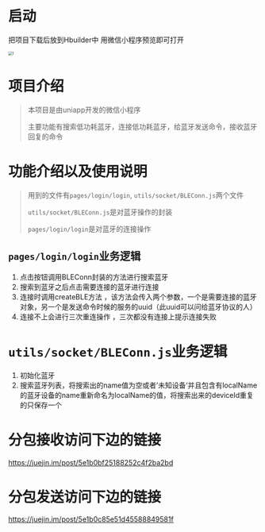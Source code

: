 # 启动

把项目下载后放到Hbuilder中 用微信小程序预览即可打开



<img src="https://github.com/menglin1997/BLEConn/blob/master/static/1.gif" alt="1" style="zoom:50%;" />



# 项目介绍

> 本项目是由uniapp开发的微信小程序
>
> 主要功能有搜索低功耗蓝牙，连接低功耗蓝牙，给蓝牙发送命令，接收蓝牙回复的命令

# 功能介绍以及使用说明

> 用到的文件有`pages/login/login`, `utils/socket/BLEConn.js`两个文件
>
> `utils/socket/BLEConn.js`是对蓝牙操作的封装
>
> `pages/login/login`是对蓝牙的连接操作

## `pages/login/login`业务逻辑

1. 点击按钮调用BLEConn封装的方法进行搜索蓝牙
2. 搜索到蓝牙之后点击需要连接的蓝牙进行连接
3. 连接时调用createBLE方法 ，该方法会传入两个参数，一个是需要连接的蓝牙对象，另一个是发送命令时候的服务的uuid（此uuid可以问给蓝牙协议的人）
4. 连接不上会进行三次重连操作 ，三次都没有连接上提示连接失败

# `utils/socket/BLEConn.js`业务逻辑

1. 初始化蓝牙
2. 搜索蓝牙列表，将搜索出的name值为空或者’未知设备‘并且包含有localName的蓝牙设备的name重新命名为localName的值，将搜索出来的deviceId重复的只保存一个

# 分包接收访问下边的链接

https://juejin.im/post/5e1b0bf25188252c4f2ba2bd

# 分包发送访问下边的链接

https://juejin.im/post/5e1b0c85e51d45588849581f
